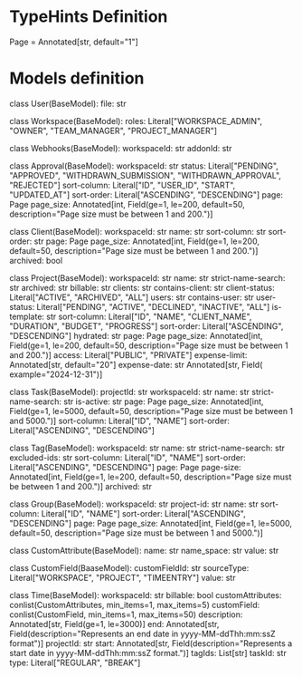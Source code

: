 # TypeHints Definition
Page = Annotated[str, default="1"]


# Models definition

class User(BaseModel):
    file: str

class Workspace(BaseModel):
    roles: Literal["WORKSPACE_ADMIN", "OWNER", "TEAM_MANAGER", "PROJECT_MANAGER"]

class Webhooks(BaseModel):
    workspaceId: str
    addonId: str

class Approval(BaseModel):
    workspaceId: str
    status: Literal["PENDING", "APPROVED", "WITHDRAWN_SUBMISSION", "WITHDRAWN_APPROVAL", "REJECTED"]
    sort-column: Literal["ID", "USER_ID", "START", "UPDATED_AT"]
    sort-order: Literal["ASCENDING", "DESCENDING"]
    page: Page
    page_size: Annotated[int, Field(ge=1, le=200, default=50, description="Page size must be between 1 and 200.")]

class Client(BaseModel):
    workspaceId: str
    name: str
    sort-column: str
    sort-order: str
    page: Page
    page_size: Annotated[int, Field(ge=1, le=200, default=50, description="Page size must be between 1 and 200.")]
    archived: bool

class Project(BaseModel):
    workspaceId: str
    name: str
    strict-name-search: str
    archived: str
    billable: str
    clients: str
    contains-client: str
    client-status: Literal["ACTIVE", "ARCHIVED", "ALL"]
    users: str
    contains-user: str
    user-status: Literal["PENDING", "ACTIVE", "DECLINED", "INACTIVE", "ALL"]
    is-template: str
    sort-column: Literal["ID", "NAME", "CLIENT_NAME", "DURATION", "BUDGET", "PROGRESS"]
    sort-order: Literal["ASCENDING", "DESCENDING"]
    hydrated: str
    page: Page
    page_size: Annotated[int, Field(ge=1, le=200, default=50, description="Page size must be between 1 and 200.")]
    access: Literal["PUBLIC", "PRIVATE"]
    expense-limit: Annotated[str, default="20"]
    expense-date: str
    Annotated[str, Field( example="2024-12-31")]


class Task(BaseModel):
    projectId: str
    workspaceId: str
    name: str
    strict-name-search: str
    is-active: str
    page: Page
    page_size: Annotated[int, Field(ge=1, le=5000, default=50, description="Page size must be between 1 and 5000.")]
    sort-column: Literal["ID", "NAME"]
    sort-order: Literal["ASCENDING", "DESCENDING"]

class Tag(BaseModel):
    workspaceId: str
    name: str
    strict-name-search: str
    excluded-ids: str
    sort-column: Literal["ID", "NAME"]
    sort-order: Literal["ASCENDING", "DESCENDING"]
    page: Page
    page-size: Annotated[int, Field(ge=1, le=200, default=50, description="Page size must be between 1 and 200.")]
    archived: str

class Group(BaseModel):
    workspaceId: str
    project-id: str
    name: str
    sort-column: Literal["ID", "NAME"]
    sort-order: Literal["ASCENDING", "DESCENDING"]
    page: Page
    page_size: Annotated[int, Field(ge=1, le=5000, default=50, description="Page size must be between 1 and 5000.")]


class CustomAttribute(BaseModel):
    name: str
    name_space: str
    value: str

class CustomField(BaaseModel):
    customFieldId: str
    sourceType: Literal["WORKSPACE", "PROJECT", "TIMEENTRY"]
    value: str

class Time(BaseModel):
    workspaceId: str
    billable: bool
    customAttributes: conlist(CustomAttributes, min_items=1, max_items=5)
    customField: conlist(CustomField, min_items=1, max_items=50)
    description: Annotated[str, Field(ge=1, le=3000)]
    end: Annotated[str, Field(description="Represents an end date in yyyy-MM-ddThh:mm:ssZ format")]
    projectId: str
    start: Annotated[str, Field(description="Represents a start date in yyyy-MM-ddThh:mm:ssZ format.")]
    tagIds: List[str]
    taskId: str
    type: Literal["REGULAR", "BREAK"]